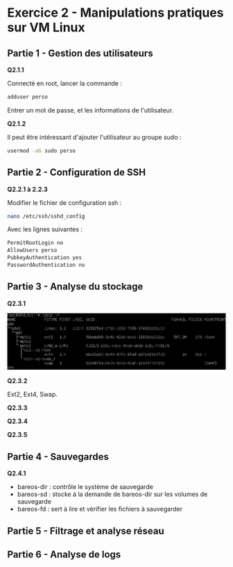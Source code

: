 # Exercice 2 - Manipulations pratiques sur VM Linux

## Partie 1 - Gestion des utilisateurs

**Q2.1.1**

Connecté en root, lancer la commande :

```bash
adduser perso
```

Entrer un mot de passe, et les informations de l'utilisateur.

**Q2.1.2**

Il peut être intéressant d'ajouter l'utilisateur au groupe sudo :

```bash
usermod -aG sudo perso
```

## Partie 2 - Configuration de SSH

**Q2.2.1 à 2.2.3**

Modifier le fichier de configuration ssh :

```bash
nano /etc/ssh/sshd_config
```

Avec les lignes suivantes :

```bash
PermitRootLogin no
AllowUsers perso
PubkeyAuthentication yes
PasswordAuthentication no
```

## Partie 3 - Analyse du stockage

**Q2.3.1**

![Systèmes de fichiers montés](Ressources/ex2/mounted_fs.png)

**Q2.3.2**

Ext2, Ext4, Swap.

**Q2.3.3**

**Q2.3.4**

**Q2.3.5**

## Partie 4 - Sauvegardes

**Q2.4.1**

* bareos-dir : contrôle le système de sauvegarde
* bareos-sd : stocke à la demande de bareos-dir sur les volumes de sauvegarde
* bareos-fd : sert à lire et vérifier les fichiers à sauvegarder

## Partie 5 - Filtrage et analyse réseau

## Partie 6 - Analyse de logs